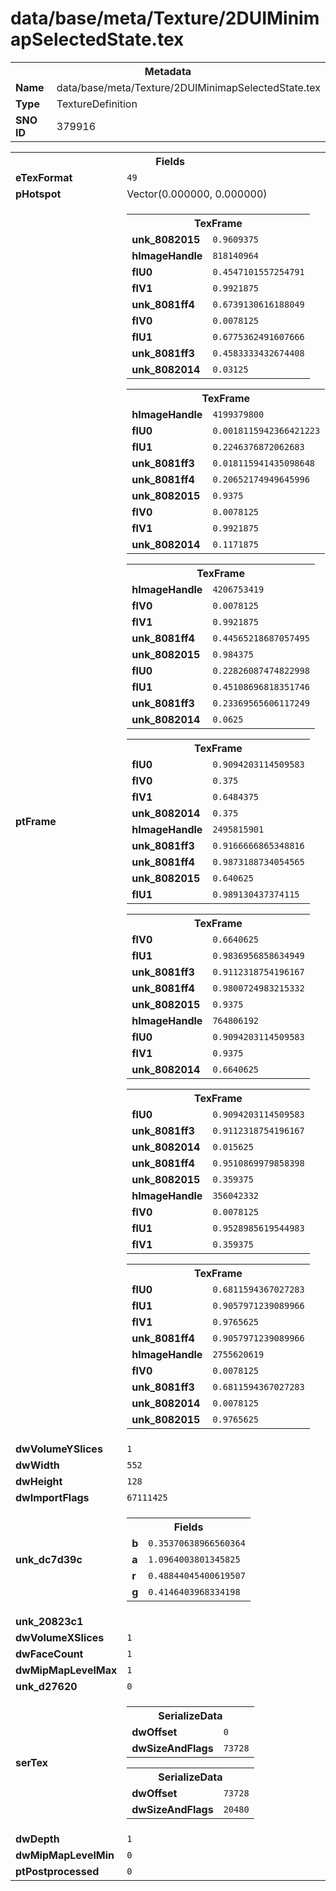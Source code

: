 <h1>data/base/meta/Texture/2DUIMinimapSelectedState.tex</h1><table><tr><th colspan="100%">Metadata</th></tr><tr><td><b>Name</b></td><td>data/base/meta/Texture/2DUIMinimapSelectedState.tex</td></tr><tr><td><b>Type</b></td><td>TextureDefinition</td></tr><tr><td><b>SNO ID</b></td><td>379916</td></tr></table>

<table><tr><th colspan="100%">Fields</th></tr><tr><td><b>eTexFormat</b></td><td><code>49</code></td></tr><tr><td><b>pHotspot</b></td><td>Vector(0.000000, 0.000000)</td></tr><tr><td><b>ptFrame</b></td><td><table><tr><th colspan="100%">TexFrame</th></tr><tr><td><b>unk_8082015</b></td><td><code>0.9609375</code></td></tr><tr><td><b>hImageHandle</b></td><td><code>818140964</code></td></tr><tr><td><b>flU0</b></td><td><code>0.4547101557254791</code></td></tr><tr><td><b>flV1</b></td><td><code>0.9921875</code></td></tr><tr><td><b>unk_8081ff4</b></td><td><code>0.6739130616188049</code></td></tr><tr><td><b>flV0</b></td><td><code>0.0078125</code></td></tr><tr><td><b>flU1</b></td><td><code>0.6775362491607666</code></td></tr><tr><td><b>unk_8081ff3</b></td><td><code>0.4583333432674408</code></td></tr><tr><td><b>unk_8082014</b></td><td><code>0.03125</code></td></tr></table>


<table><tr><th colspan="100%">TexFrame</th></tr><tr><td><b>hImageHandle</b></td><td><code>4199379800</code></td></tr><tr><td><b>flU0</b></td><td><code>0.0018115942366421223</code></td></tr><tr><td><b>flU1</b></td><td><code>0.2246376872062683</code></td></tr><tr><td><b>unk_8081ff3</b></td><td><code>0.018115941435098648</code></td></tr><tr><td><b>unk_8081ff4</b></td><td><code>0.20652174949645996</code></td></tr><tr><td><b>unk_8082015</b></td><td><code>0.9375</code></td></tr><tr><td><b>flV0</b></td><td><code>0.0078125</code></td></tr><tr><td><b>flV1</b></td><td><code>0.9921875</code></td></tr><tr><td><b>unk_8082014</b></td><td><code>0.1171875</code></td></tr></table>


<table><tr><th colspan="100%">TexFrame</th></tr><tr><td><b>hImageHandle</b></td><td><code>4206753419</code></td></tr><tr><td><b>flV0</b></td><td><code>0.0078125</code></td></tr><tr><td><b>flV1</b></td><td><code>0.9921875</code></td></tr><tr><td><b>unk_8081ff4</b></td><td><code>0.44565218687057495</code></td></tr><tr><td><b>unk_8082015</b></td><td><code>0.984375</code></td></tr><tr><td><b>flU0</b></td><td><code>0.22826087474822998</code></td></tr><tr><td><b>flU1</b></td><td><code>0.45108696818351746</code></td></tr><tr><td><b>unk_8081ff3</b></td><td><code>0.23369565606117249</code></td></tr><tr><td><b>unk_8082014</b></td><td><code>0.0625</code></td></tr></table>


<table><tr><th colspan="100%">TexFrame</th></tr><tr><td><b>flU0</b></td><td><code>0.9094203114509583</code></td></tr><tr><td><b>flV0</b></td><td><code>0.375</code></td></tr><tr><td><b>flV1</b></td><td><code>0.6484375</code></td></tr><tr><td><b>unk_8082014</b></td><td><code>0.375</code></td></tr><tr><td><b>hImageHandle</b></td><td><code>2495815901</code></td></tr><tr><td><b>unk_8081ff3</b></td><td><code>0.9166666865348816</code></td></tr><tr><td><b>unk_8081ff4</b></td><td><code>0.9873188734054565</code></td></tr><tr><td><b>unk_8082015</b></td><td><code>0.640625</code></td></tr><tr><td><b>flU1</b></td><td><code>0.989130437374115</code></td></tr></table>


<table><tr><th colspan="100%">TexFrame</th></tr><tr><td><b>flV0</b></td><td><code>0.6640625</code></td></tr><tr><td><b>flU1</b></td><td><code>0.9836956858634949</code></td></tr><tr><td><b>unk_8081ff3</b></td><td><code>0.9112318754196167</code></td></tr><tr><td><b>unk_8081ff4</b></td><td><code>0.9800724983215332</code></td></tr><tr><td><b>unk_8082015</b></td><td><code>0.9375</code></td></tr><tr><td><b>hImageHandle</b></td><td><code>764806192</code></td></tr><tr><td><b>flU0</b></td><td><code>0.9094203114509583</code></td></tr><tr><td><b>flV1</b></td><td><code>0.9375</code></td></tr><tr><td><b>unk_8082014</b></td><td><code>0.6640625</code></td></tr></table>


<table><tr><th colspan="100%">TexFrame</th></tr><tr><td><b>flU0</b></td><td><code>0.9094203114509583</code></td></tr><tr><td><b>unk_8081ff3</b></td><td><code>0.9112318754196167</code></td></tr><tr><td><b>unk_8082014</b></td><td><code>0.015625</code></td></tr><tr><td><b>unk_8081ff4</b></td><td><code>0.9510869979858398</code></td></tr><tr><td><b>unk_8082015</b></td><td><code>0.359375</code></td></tr><tr><td><b>hImageHandle</b></td><td><code>356042332</code></td></tr><tr><td><b>flV0</b></td><td><code>0.0078125</code></td></tr><tr><td><b>flU1</b></td><td><code>0.9528985619544983</code></td></tr><tr><td><b>flV1</b></td><td><code>0.359375</code></td></tr></table>


<table><tr><th colspan="100%">TexFrame</th></tr><tr><td><b>flU0</b></td><td><code>0.6811594367027283</code></td></tr><tr><td><b>flU1</b></td><td><code>0.9057971239089966</code></td></tr><tr><td><b>flV1</b></td><td><code>0.9765625</code></td></tr><tr><td><b>unk_8081ff4</b></td><td><code>0.9057971239089966</code></td></tr><tr><td><b>hImageHandle</b></td><td><code>2755620619</code></td></tr><tr><td><b>flV0</b></td><td><code>0.0078125</code></td></tr><tr><td><b>unk_8081ff3</b></td><td><code>0.6811594367027283</code></td></tr><tr><td><b>unk_8082014</b></td><td><code>0.0078125</code></td></tr><tr><td><b>unk_8082015</b></td><td><code>0.9765625</code></td></tr></table>


</td></tr><tr><td><b>dwVolumeYSlices</b></td><td><code>1</code></td></tr><tr><td><b>dwWidth</b></td><td><code>552</code></td></tr><tr><td><b>dwHeight</b></td><td><code>128</code></td></tr><tr><td><b>dwImportFlags</b></td><td><code>67111425</code></td></tr><tr><td><b>unk_dc7d39c</b></td><td><table><tr><th colspan="100%">Fields</th></tr><tr><td><b>b</b></td><td><code>0.35370638966560364</code></td></tr><tr><td><b>a</b></td><td><code>1.0964003801345825</code></td></tr><tr><td><b>r</b></td><td><code>0.48844045400619507</code></td></tr><tr><td><b>g</b></td><td><code>0.4146403968334198</code></td></tr></table>

</td></tr><tr><td><b>unk_20823c1</b></td><td></td></tr><tr><td><b>dwVolumeXSlices</b></td><td><code>1</code></td></tr><tr><td><b>dwFaceCount</b></td><td><code>1</code></td></tr><tr><td><b>dwMipMapLevelMax</b></td><td><code>1</code></td></tr><tr><td><b>unk_d27620</b></td><td><code>0</code></td></tr><tr><td><b>serTex</b></td><td><table><tr><th colspan="100%">SerializeData</th></tr><tr><td><b>dwOffset</b></td><td><code>0</code></td></tr><tr><td><b>dwSizeAndFlags</b></td><td><code>73728</code></td></tr></table>


<table><tr><th colspan="100%">SerializeData</th></tr><tr><td><b>dwOffset</b></td><td><code>73728</code></td></tr><tr><td><b>dwSizeAndFlags</b></td><td><code>20480</code></td></tr></table>


</td></tr><tr><td><b>dwDepth</b></td><td><code>1</code></td></tr><tr><td><b>dwMipMapLevelMin</b></td><td><code>0</code></td></tr><tr><td><b>ptPostprocessed</b></td><td><code>0</code></td></tr></table>

